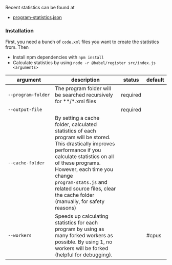 Recent statistics can be found at

* [program-statistics.json](https://github.com/robertpainsi/robertpainsi.github.data/blob/master/catrobat/program-statistics.json)

### Installation

First, you need a bunch of `code.xml` files you want to create the statistics from. Then
* Install npm dependencies with `npm install`
* Calculate statistics by using `node ‑r @babel/register src/index.js <arguments>`

| argument | description | status | default |
| --- | --- |  --- | --- |
| `‑‑program‑folder` | The program folder will be searched recursively for \*\*/\*.xml files | required | |
| `‑‑output‑file` | | required |
| `‑‑cache‑folder` | By setting a cache folder, calculated statistics of each program will be stored. This drastically improves performance if you calculate statistics on all of these programs. However, each time you change `program‑stats.js` and related source files, clear the cache folder (manually, for safety reasons) | | |
| `‑‑workers` | Speeds up calculating statistics for each program by using as many forked workers as possible. By using 1, no workers will be forked (helpful for debugging). | | #cpus |
